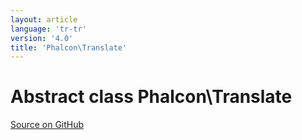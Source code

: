 ```yaml
---
layout: article
language: 'tr-tr'
version: '4.0'
title: 'Phalcon\Translate'
---
```


# Abstract class **Phalcon\Translate**

<a href="https://github.com/phalcon/cphalcon/tree/v4.0.0/phalcon/translate.zep" class="btn btn-default btn-sm">Source on GitHub</a>
